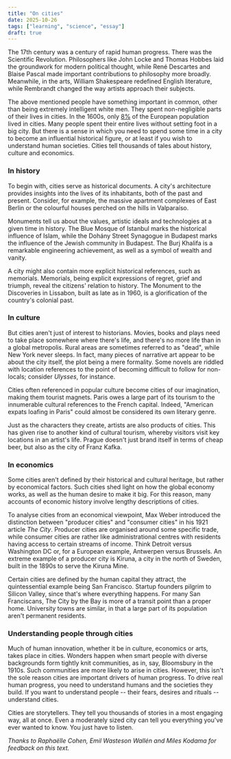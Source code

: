 ```yaml
---
title: "On cities"
date: 2025-10-26
tags: ["learning", "science", "essay"]
draft: true
---
```


The 17th century was a century of rapid human progress. There was the Scientific Revolution. Philosophers like John Locke and Thomas Hobbes laid the groundwork for modern political thought, while René Descartes and Blaise Pascal made important contributions to philosophy more broadly. Meanwhile, in the arts, William Shakespeare redefined English literature, while Rembrandt changed the way artists approach their subjects.

The above mentioned people have something important in common, other than being extremely intelligent white men. They spent non-negligible parts of their lives in cities. In the 1600s, only [8%](https://ourworldindata.org/grapher/long-term-urban-population-region?time=1500..latest&country=Eastern+Africa~Western+Europe~Korea~Central+Europe~OWID_EUR) of the European population lived in cities. Many people spent their entire lives without setting foot in a big city. But there is a sense in which you need to spend some time in a city to become an influential historical figure, or at least if you wish to understand human societies. Cities tell thousands of tales about history, culture and economics.

### In history
To begin with, cities serve as historical documents. A city's architecture provides insights into the lives of its inhabitants, both of the past and present. Consider, for example, the massive apartment complexes of East Berlin or the colourful houses perched on the hills in Valparaíso.

Monuments tell us about the values, artistic ideals and technologies at a given time in history. The Blue Mosque of Istanbul marks the historical influence of Islam, while the Dohány Street Synagogue in Budapest marks the influence of the Jewish community in Budapest. The Burj Khalifa is a remarkable engineering achievement, as well as a symbol of wealth and vanity.

A city might also contain more explicit historical references, such as memorials. Memorials, being explicit expressions of regret, grief and triumph, reveal the citizens' relation to history. The Monument to the Discoveries in Lissabon, built as late as in 1960, is a glorification of the country's colonial past.

### In culture
But cities aren't just of interest to historians. Movies, books and plays need to take place somewhere where there's life, and there's no more life than in a global metropolis. Rural areas are sometimes referred to as "dead", while New York never sleeps. In fact, many pieces of narrative art appear to be about the city itself, the plot being a mere formality. Some novels are riddled with location references to the point of becoming difficult to follow for non-locals; consider *Ulysses*, for instance.

Cities often referenced in popular culture become cities of our imagination, making them tourist magnets. Paris owes a large part of its tourism to the innumerable cultural references to the French capital. Indeed, "American expats loafing in Paris" could almost be considered its own literary genre.

Just as the characters they create, artists are also products of cities. This has given rise to another kind of cultural tourism, whereby visitors visit key locations in an artist's life. Prague doesn't just brand itself in terms of cheap beer, but also as the city of Franz Kafka.

### In economics
Some cities aren't defined by their historical and cultural heritage, but rather by economical factors. Such cities shed light on how the global economy works, as well as the human desire to make it big. For this reason, many accounts of economic history involve lengthy descriptions of cities.

To analyse cities from an economical viewpoint, Max Weber introduced the distinction between "producer cities" and "consumer cities" in his 1921 article *The City*. Producer cities are organised around some specific trade, while consumer cities are rather like administrational centres with residents having access to certain streams of income. Think Detroit versus Washington DC or, for a European example, Antwerpen versus Brussels. An extreme example of a producer city is Kiruna, a city in the north of Sweden, built in the 1890s to serve the Kiruna Mine.

Certain cities are defined by the human capital they attract, the quintessential example being San Francisco. Startup founders pilgrim to Silicon Valley, since that's where everything happens. For many San Franciscans, The City by the Bay is more of a transit point than a proper home. University towns are similar, in that a large part of its population aren't permanent residents.

### Understanding people through cities
Much of human innovation, whether it be in culture, economics or arts, takes place in cities. Wonders happen when smart people with diverse backgrounds form tightly knit communities, as in, say, Bloomsbury in the 1910s. Such communities are more likely to arise in cities. However, this isn't the sole reason cities are important drivers of human progress. To drive real human progress, you need to understand humans and the societies they build. If you want to understand people -- their fears, desires and rituals -- understand cities.

Cities are storytellers. They tell you thousands of stories in a most engaging way, all at once. Even a moderately sized city can tell you everything you've ever wanted to know. You just have to listen.

*Thanks to Raphaëlle Cohen, Emil Wasteson Wallén and Miles Kodama for feedback on this text.*
